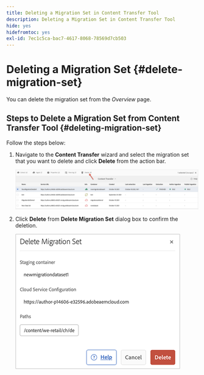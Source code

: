 ```yaml
---
title: Deleting a Migration Set in Content Transfer Tool
description: Deleting a Migration Set in Content Transfer Tool
hide: yes
hidefromtoc: yes
exl-id: 7ec1c5ca-bac7-4617-8068-78569d7cb503
---
```

# Deleting a Migration Set {#delete-migration-set}

You can delete the migration set from the *Overview* page.

## Steps to Delete a Migration Set from Content Transfer Tool {#deleting-migration-set}

Follow the steps below:

1. Navigate to the **Content Transfer** wizard and select the migration set that you want to delete and click **Delete** from the action bar.

   ![image](/help/journey-migration/content-transfer-tool/assets-ctt/migration-delete1.png)

1. Click **Delete** from **Delete Migration Set** dialog box to confirm the deletion.

   ![image](/help/journey-migration/content-transfer-tool/assets-ctt/migration-delete2.png)
